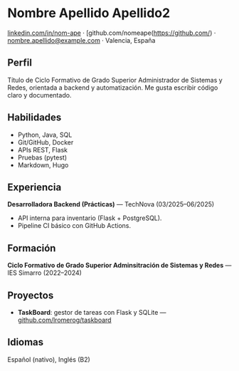# Nombre Apellido Apellido2

[linkedin.com/in/nom-ape](https://www.linkedin.com/) · [github.com/nomeape(https://github.com/) · nombre.apellido@example.com · Valencia, España

## Perfil
Título de Ciclo Formativo de Grado Superior Administrador de Sistemas y Redes, orientada a backend y automatización. 
Me gusta escribir código claro y documentado.

## Habilidades
- Python, Java, SQL
- Git/GitHub, Docker
- APIs REST, Flask
- Pruebas (pytest)
- Markdown, Hugo

## Experiencia
**Desarrolladora Backend (Prácticas)** — TechNova (03/2025–06/2025)  
- API interna para inventario (Flask + PostgreSQL).  
- Pipeline CI básico con GitHub Actions.

## Formación
**Ciclo Formativo de Grado Superior Adminsitración de Sistemas y Redes** — IES Simarro (2022–2024)

## Proyectos
- **TaskBoard**: gestor de tareas con Flask y SQLite — [github.com/lromerog/taskboard](https://github.com/)

## Idiomas
Español (nativo), Inglés (B2)
